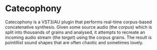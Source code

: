 # Catecophony

Catecophony is a VST3/AU plugin that performs real-time corpus-based concatenative synthesis. Given some source audio (the _corpus_) which is split into thousands of grains and analysed, it attempts to recreate an incoming audio stream (the _target_) using the corpus grains. The result is pointillist sound shapes that are often chaotic and sometimes lovely.

